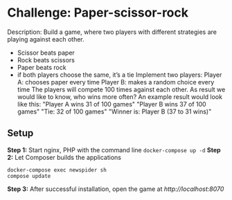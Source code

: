 # Challenge: Paper-scissor-rock
Description: 
Build a game, where two players with different strategies are playing against each other.  
- Scissor beats paper 
- Rock beats scissors 
- Paper beats rock 
- if both players choose the same, it’s a tie 
Implement two players: 
Player A: chooses paper every time 
Player B: makes a random choice every time 
The players will compete 100 times against each other. 
As result we would like to know, who wins more often? 
An example result would look like this: 
"Player A wins 31 of 100 games" 
"Player B wins 37 of 100 games" 
"Tie: 32 of 100 games" 
"Winner is: Player B  (37 to 31 wins)" 

Setup
-------
**Step 1:** Start nginx, PHP with the command line
`docker-compose up -d`
**Step 2:** Let Composer builds the applications
```
docker-compose exec newspider sh
compose update
```
**Step 3:** After successful installation, open the game at 
*http://localhost:8070*

